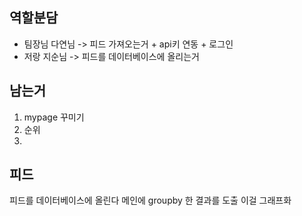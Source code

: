 ## 역할분담
- 팀장님 다연님 -> 피드 가져오는거 + api키 연동 + 로그인
- 저랑 지순님 -> 피드를 데이터베이스에 올리는거 

## 남는거
1. mypage 꾸미기
2. 순위
3. 

## 피드
피드를 데이터베이스에 올린다
메인에 groupby 한 결과를 도출
이걸 그래프화 
